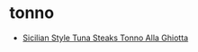 # tonno

 * [Sicilian Style Tuna Steaks Tonno Alla Ghiotta](index/s/sicilian-style-tuna-steaks-tonno-alla-ghiotta-51112430.json)
